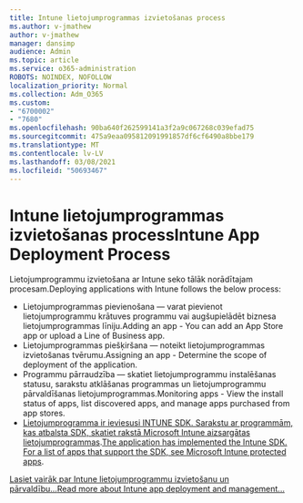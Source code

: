 ```yaml
---
title: Intune lietojumprogrammas izvietošanas process
ms.author: v-jmathew
author: v-jmathew
manager: dansimp
audience: Admin
ms.topic: article
ms.service: o365-administration
ROBOTS: NOINDEX, NOFOLLOW
localization_priority: Normal
ms.collection: Adm_O365
ms.custom:
- "6700002"
- "7680"
ms.openlocfilehash: 90ba640f262599141a3f2a9c067268c039efad75
ms.sourcegitcommit: 475a9eaa095812091991857df6cf6490a8bbe179
ms.translationtype: MT
ms.contentlocale: lv-LV
ms.lasthandoff: 03/08/2021
ms.locfileid: "50693467"
---
```

# <a name="intune-app-deployment-process"></a><span data-ttu-id="be071-102">Intune lietojumprogrammas izvietošanas process</span><span class="sxs-lookup"><span data-stu-id="be071-102">Intune App Deployment Process</span></span>

<span data-ttu-id="be071-103">Lietojumprogrammu izvietošana ar Intune seko tālāk norādītajam procesam.</span><span class="sxs-lookup"><span data-stu-id="be071-103">Deploying applications with Intune follows the below process:</span></span>

- <span data-ttu-id="be071-104">Lietojumprogrammas pievienošana — varat pievienot lietojumprogrammu krātuves programmu vai augšupielādēt biznesa lietojumprogrammas līniju.</span><span class="sxs-lookup"><span data-stu-id="be071-104">Adding an app - You can add an App Store app or upload a Line of Business app.</span></span>
- <span data-ttu-id="be071-105">Lietojumprogrammas piešķiršana — noteikt lietojumprogrammas izvietošanas tvērumu.</span><span class="sxs-lookup"><span data-stu-id="be071-105">Assigning an app - Determine the scope of deployment of the application.</span></span>
- <span data-ttu-id="be071-106">Programmu pārraudzība — skatiet lietojumprogrammu instalēšanas statusu, sarakstu atklāšanas programmas un lietojumprogrammu pārvaldīšanas lietojumprogrammas.</span><span class="sxs-lookup"><span data-stu-id="be071-106">Monitoring apps - View the install status of apps, list discovered apps, and manage apps purchased from app stores.</span></span>
- <span data-ttu-id="be071-107">[Lietojumprogramma ir ieviesusi INTUNE SDK. Sarakstu ar programmām, kas atbalsta SDK, skatiet rakstā Microsoft Intune aizsargātas lietojumprogrammas](https://docs.microsoft.com/mem/intune/apps/apps-supported-intune-apps).</span><span class="sxs-lookup"><span data-stu-id="be071-107">[The application has implemented the Intune SDK. For a list of apps that support the SDK, see Microsoft Intune protected apps](https://docs.microsoft.com/mem/intune/apps/apps-supported-intune-apps).</span></span>

[<span data-ttu-id="be071-108">Lasiet vairāk par Intune lietojumprogrammu izvietošanu un pārvaldību...</span><span class="sxs-lookup"><span data-stu-id="be071-108">Read more about Intune app deployment and management...</span></span>](https://docs.microsoft.com/mem/intune/apps/app-management)
